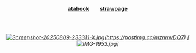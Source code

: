 #### <p align="center">[atabook](https://valkyrie.atabook.org)　　[strawpage](https://specialdefenseunit.straw.page)


  　
###### <p align="center"> [![Screenshot-20250809-233311-X.jpg](https://i.postimg.cc/wTd8Jtqz/Screenshot-20250809-233311-X.jpg)](https://postimg.cc/c6TbGLtk)(https://postimg.cc/mznmvDQ7) [![IMG-1953.jpg](https://i.postimg.cc/BvmBSmkz/IMG-1953.jpg)]
